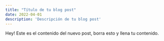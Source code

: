```yaml
---
title: "Título de tu blog post"
date: 2022-04-01
description: 'Descripción de tu blog post'
---
```


Hey! Este es el contenido del nuevo post, borra esto y llena tu contenido.
